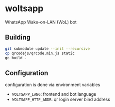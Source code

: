 # woltsapp

WhatsApp Wake-on-LAN (WoL) bot

## Building

```sh
git submodule update --init --recursive
cp qrcodejs/qrcode.min.js static
go build .
```

## Configuration

configuration is done via environment variables

- `WOLTSAPP_LANG`: frontend and bot language
- `WOLTSAPP_HTTP_ADDR`: qr login server bind address
